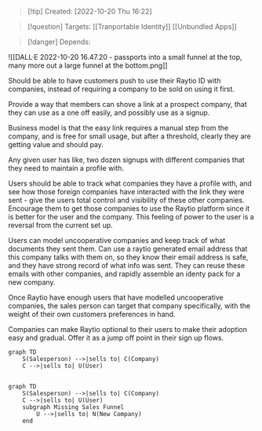 >[!tip] Created: [2022-10-20 Thu 16:22]

>[!question] Targets: [[Tranportable Identity]] [[Unbundled Apps]]

>[!danger] Depends: 


![[DALL·E 2022-10-20 16.47.20 - passports into a small funnel at the top, many more out a large funnel at the bottom.png]]

Should be able to have customers push to use their Raytio ID with companies, instead of requiring a company to be sold on using it first.

Provide a way that members can shove a link at a prospect company, that they can use as a one off  easily, and possibly use as a signup.

Business model is that the easy link requires a manual step from the company, and is free for small usage, but after a threshold, clearly they are getting value and should pay.

Any given user has like, two dozen signups with different companies that they need to maintain a profile with.

Users should be able to track what companies they have a profile with, and see how those foreign companies have interacted with the link they were sent - give the users total control and visibility of these other companies.  Encourage them to get those companies to use the Raytio platform since it is better for the user and the company.  This feeling of power to the user is a reversal from the current set up.

Users can model uncooperative companies and keep track of what documents they sent them.  Can use a raytio generated email address that this company talks with them on, so they know their email address is safe, and they have strong record of what info was sent.  They can reuse these emails with other companies, and rapidly assemble an identy pack for a new company.

Once Raytio have enough users that have modelled uncooperative companies, the sales person can target that company specifically, with the weight of their own customers preferences in hand.

Companies can make Raytio optional to their users to make their adoption easy and gradual.  Offer it as a jump off point in their sign up flows.

```mermaid
graph TD
	S(Salesperson) -->|sells to| C(Company)
	C -->|sells to| U(User)
	
```

```mermaid
graph TD
	S(Salesperson) -->|sells to| C(Company)
	C -->|sells to| U(User)
	subgraph Missing Sales Funnel
		U -->|sells to| N(New Company)
	end
```